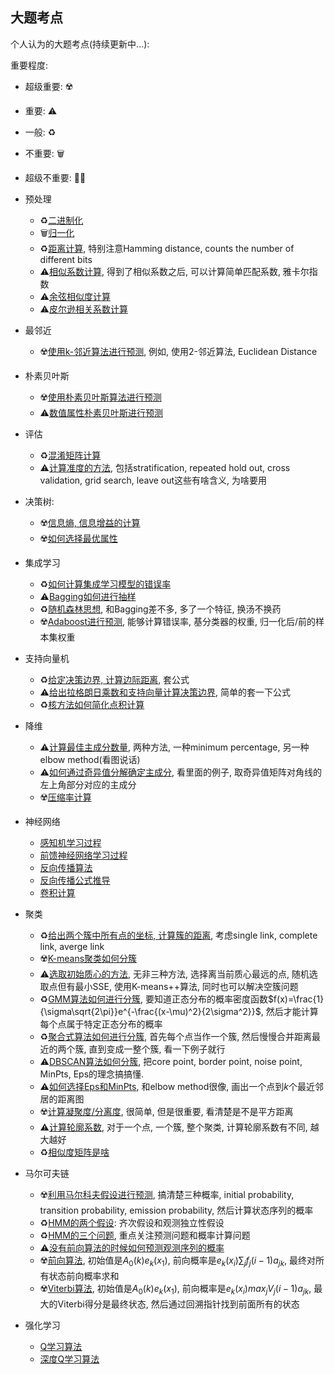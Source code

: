 ## 大题考点

个人认为的大题考点(持续更新中...):

重要程度: 

- 超级重要: ☢️
- 重要: ⚠️
- 一般: ♻️
- 不重要: 🗑️
- 超级不重要: 🏴‍☠️

- 预处理
    - ♻️[二进制化](/algorithm/preprocessing/#bit-transform)
    - 🗑️[归一化](/algorithm/preprocessing/#normalization)
    - ♻️[距离计算](/algorithm/preprocessing/#euclidean-distance), 特别注意Hamming distance, counts the number of different bits
    - ⚠️[相似系数计算](/algorithm/preprocessing/#similarity-score), 得到了相似系数之后, 可以计算简单匹配系数, 雅卡尔指数
    - ⚠️[余弦相似度计算](/algorithm/preprocessing/#cosine-similarity)
    - ⚠️[皮尔逊相关系数计算](/algorithm/preprocessing/#pearson-correlation-coefficient)
- 最邻近
	- ☢️[使用k-邻近算法进行预测](/algorithm/knn/#knn), 例如, 使用2-邻近算法, Euclidean Distance
- 朴素贝叶斯
    - ☢️[使用朴素贝叶斯算法进行预测](/algorithm/naive-bayes/#nb-algorithm)
    - ⚠️[数值属性朴素贝叶斯进行预测](/algorithm/naive-bayes/#numeric-nb)
- 评估
    - ♻️[混淆矩阵计算](/algorithm/evaluation/#confusion-matrix)
    - ⚠️[计算准度的方法](/algorithm/evaluation), 包括stratification, repeated hold out, cross validation, grid search, leave out这些有啥含义, 为啥要用
- 决策树:
    - ☢️[信息熵, 信息增益的计算](/algorithm/decision-tree/#information-gain)
    - ☢️[如何选择最优属性](/algorithm/decision-tree/#how-to-choose-best-feature)
- 集成学习
    - ♻️[如何计算集成学习模型的错误率](/algorithm/ensemble-learning/#why-ensemble-learning)
    - ⚠️[Bagging如何进行抽样](/algorithm/ensemble-learning/#bagging)
    - ♻️[随机森林思想](/algorithm/ensemble-learning/#random-forest), 和Bagging差不多, 多了一个特征, 换汤不换药
    - ☢️[Adaboost进行预测](/algorithm/ensemble-learning/#adaboost), 能够计算错误率, 基分类器的权重, 归一化后/前的样本集权重
- 支持向量机
    - ♻️[给定决策边界, 计算边际距离](/algorithm/svm/#maximize-lagrange-function), 套公式
    - ⚠️[给出拉格朗日乘数和支持向量计算决策边界](/algorithm/svm/#maximize-lagrange-function), 简单的套一下公式
    - ♻️[核方法如何简化点积计算](/algorithm/svm/#kernel-trick)
- 降维
    - ⚠️[计算最佳主成分数量](/algorithm/dimensional-reduction/#确定PC的数量), 两种方法, 一种minimum percentage, 另一种elbow method(看图说话)
    - ⚠️[如何通过奇异值分解确定主成分](/algorithm/dimensional-reduction/#get-pc), 看里面的例子, 取奇异值矩阵对角线的左上角部分对应的主成分
    - ☢️[压缩率计算](/algorithm/dimensional-reduction/#compression-rate)
- 神经网络
    - [感知机学习过程](/algorithm/neural-network/#learning-algorithm)
    - [前馈神经网络学习过程](/algorithm/neural-network/fnn/#training-procedure)
    - [反向传播算法](/algorithm/neural-network/fnn/#backpropagation-algorithm)
    - [反向传播公式推导](/algorithm/neural-network/backpropagation)
    - [卷积计算](/algorithm/neural-network/cnn/#convolutional-layer)
- 聚类
    - ♻️[给出两个簇中所有点的坐标, 计算簇的距离](/algorithm/clustering/#簇的距离), 考虑single link, complete link, averge link
    - ☢️[K-means聚类如何分簇](/algorithm/clustering/#k-means)
    - ⚠️[选取初始质心的方法](/algorithm/clustering/#质心选取), 无非三种方法, 选择离当前质心最远的点, 随机选取点但有最小SSE, 使用K-means++算法, 同时也可以解决空簇问题
    - ♻️[GMM算法如何进行分簇](/algorithm/clustering/#gmm), 要知道正态分布的概率密度函数$f(x)=\frac{1}{\sigma\sqrt{2\pi}}e^{-\frac{(x-\mu)^2}{2\sigma^2}}$, 然后才能计算每个点属于特定正态分布的概率
    - ♻️[聚合式算法如何进行分簇](/algorithm/clustering/#agglomerative-algorithm), 首先每个点当作一个簇, 然后慢慢合并距离最近的两个簇, 直到变成一整个簇, 看一下例子就行
    - ⚠️[DBSCAN算法如何分簇](/algorithm/clustering/#dbscan), 把core point, border point, noise point, MinPts, Eps的理念搞搞懂.
    - ⚠️[如何选择Eps和MinPts](/algorithm/clustering/#select-eps-minpts), 和elbow method很像, 画出一个点到$k$个最近邻居的距离图
    - ☢️[计算凝聚度/分离度](/algorithm/clustering/#conhesion-separration), 很简单, 但是很重要, 看清楚是不是平方距离 
    - ⚠️[计算轮廓系数](/algorithm/clustering/#sihouette-coefficient), 对于一个点, 一个簇, 整个聚类, 计算轮廓系数有不同, 越大越好
    - ♻️[相似度矩阵是啥](/algorithm/clustering/#correlation-similarity-matrix)
- 马尔可夫链
    - ☢️[利用马尔科夫假设进行预测](/algorithm/markov-chain/#markov-assumption), 搞清楚三种概率, initial probability, transition probability, emission probability, 然后计算状态序列的概率
    - ♻️[HMM的两个假设](/algorithm/markov-chain/#hmm-assumptions): 齐次假设和观测独立性假设
    - ♻️[HMM的三个问题](/algorithm/markon-chain/#hmm-problems), 重点关注预测问题和概率计算问题
    - ⚠️[没有前向算法的时候如何预测观测序列的概率](/algorithm/markov-chain/#evaluation-problem)
    - ☢️[前向算法](/algorithm/markov-chain/#forward-algorithm), 初始值是$A_0(k)e_k(x_1)$, 前向概率是$e_k(x_i)\sum_j f_j(i-1)a_{jk}$, 最终对所有状态前向概率求和
    - ☢️[Viterbi算法](/algorithm/markov-chain/#viterbi), 初始值是$A_0(k)e_k(x_1)$, 前向概率是$e_k(x_i)max_j V_j(i-1)a_{jk}$, 最大的Viterbi得分是最终状态, 然后通过回溯指针找到前面所有的状态
- 强化学习
    - [Q学习算法](/algorithm/reinforcement-learning/#q-algo)
    - [深度Q学习算法](/algorithm/reinforcement-learning/#dql)